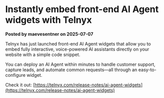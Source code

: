 # Instantly embed front-end AI Agent widgets with Telnyx

**Posted by maevesentner on 2025-07-07**

Telnyx has just launched front-end AI Agent widgets that allow you to embed fully interactive, voice-powered AI assistants directly on your website with a simple code snippet. 

You can deploy an AI Agent within minutes to handle customer support, capture leads, and automate common requests—all through an easy-to-configure widget.

Check it out: [https://telnyx.com/release-notes/ai-agent-widgets](https://telnyx.com/release-notes/ai-agent-widgets)